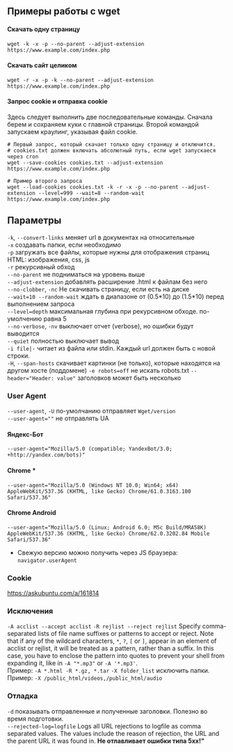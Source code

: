 ## Примеры работы с wget

#### Скачать одну страницу
`wget -k -x -p --no-parent --adjust-extension https://www.example.com/index.php`  

#### Скачать сайт целиком
`wget -r -x -p -k --no-parent --adjust-extension https://www.example.com/index.php`  


#### Запрос cookie и отправка cookie
Здесь следует выполнить две последовательные команды. Сначала берем и сохраняем куки с главной страницы. Второй командой запускаем краулинг, указывая файл сookie.
```
# Первый запрос, который скачает только одну страницу и отключится.
# cookies.txt должен включать абсолютный путь, если wget запускаеся через cron
wget --save-cookies cookies.txt --adjust-extension https://www.example.com/index.php

# Пример второго запроса
wget --load-cookies cookies.txt -k -r -x -p --no-parent --adjust-extension --level=999 --wait=8 --random-wait https://www.example.com/index.php
```


## Параметры
`-k`, `--convert-links` меняет url в документах на относительные  
`-x` создавать папки, если необходимо  
`-p` загружать все файлы, которые нужны для отображения страниц HTML: изображения, css, js  
`-r` рекурсивный обход  
`--no-parent` не подниматься на уровень выше  
`--adjust-extension` добавлять расширение .html к файлам без него  
`--no-clobber`, `-nc` Не скачивать страницу, если есть на диске  
`--wait=10 --random-wait` ждать в диапазоне от (0.5\*10) до (1.5\*10) перед выполнением запроса  
`--level=depth` максимальная глубина при рекурсивном обходе. по-умолчению равна 5  
`--no-verbose`, `-nv` выключает отчет (verbose), но ошибки будут выводится  
`--quiet` полностью выключает вывод  
`-i file|-` читает из файла или stdin. Каждый url должен быть с новой строки.  
`-H`, `--span-hosts` скачивает картинки (не только), которые находятся на другом хосте (поддомене)
`-e robots=off` не искать robots.txt
`--header="Header: value"` заголовков может быть несколько


### User Agent
`--user-agent`, `-U` по-умолчанию отправляет `Wget/version`  
`--user-agent=""` не отправлять UA  

#### Яндекс-Бот
`--user-agent="Mozilla/5.0 (compatible; YandexBot/3.0; +http://yandex.com/bots)"`  
#### Chrome *
`--user-agent="Mozilla/5.0 (Windows NT 10.0; Win64; x64) AppleWebKit/537.36 (KHTML, like Gecko) Chrome/61.0.3163.100 Safari/537.36"`
#### Chrome Android
`--user-agent="Mozilla/5.0 (Linux; Android 6.0; M5c Build/MRA58K) AppleWebKit/537.36 (KHTML, like Gecko) Chrome/62.0.3202.84 Mobile Safari/537.36"`

* Свежую версию можно получить через JS браузера: `navigator.userAgent`  


### Cookie
https://askubuntu.com/a/161814


### Исключения
`-A acclist --accept acclist`
`-R rejlist --reject rejlist`
Specify comma-separated lists of file name suffixes or patterns to accept or reject. Note that if any of the wildcard characters, `*`, `?`, `[` or `]`, appear in an element of acclist or rejlist, it will be treated as a pattern, rather than a suffix.  In this case, you have to enclose the pattern into quotes to prevent your shell from expanding it, like in `-A "*.mp3"` or `-A '*.mp3'`.  
Пример: `-A *.html -R *.gz, *.tar`
`-X folder_list` исключить папки. Пример: `-X /public_html/videos,/public_html/audio`


### Отладка
`-d` показывать отправленные и полученные заголовки. Полезно во время подготовки.  
`--rejected-log=logfile` Logs all URL rejections to logfile as comma separated values.  The values include the reason of rejection, the URL and the parent URL it was found in. **Не отлавливает ошибки типа 5xx!"**